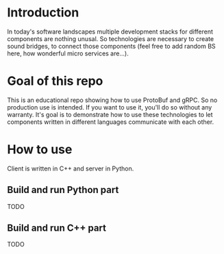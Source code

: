 # Introduction
In today's software landscapes multiple development stacks for different components are nothing unusal. So technologies are necessary to create sound 
bridges, to connect those components (feel free to add random BS here, how wonderful micro services are...). 

# Goal of this repo
This is an educational repo showing how to use ProtoBuf and gRPC. So no production use is intended. If you want to use it, you'll do so without 
any warranty. It's goal is to demonstrate how to use these technologies to let components written in different languages communicate with each other. 

# How to use
Client is written in C++ and server in Python. 

## Build and run Python part
TODO
## Build and run C++ part
TODO
